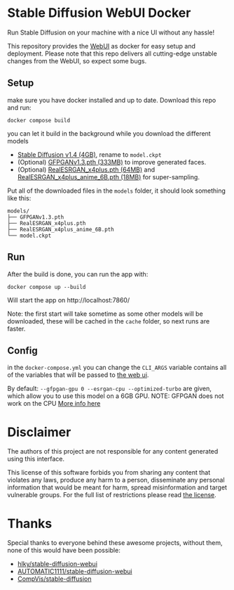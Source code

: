 ﻿# Stable Diffusion WebUI Docker

Run Stable Diffusion on your machine with a nice UI without any hassle!

This repository provides the [WebUI](https://github.com/hlky/stable-diffusion-webui) as docker for easy setup and deployment. Please note that this repo delivers all cutting-edge unstable changes from the WebUI, so expect some bugs.

## Setup

make sure you have docker installed and up to date. Download this repo and run:

```
docker compose build
```

you can let it build in the background while you download the different models

- [Stable Diffusion v1.4 (4GB)](https://www.googleapis.com/storage/v1/b/aai-blog-files/o/sd-v1-4.ckpt?alt=media), rename to `model.ckpt`
- (Optional) [GFPGANv1.3.pth (333MB)](https://github.com/TencentARC/GFPGAN/releases/download/v1.3.0/GFPGANv1.3.pth) to improve generated faces.
- (Optional) [RealESRGAN_x4plus.pth (64MB)](https://github.com/xinntao/Real-ESRGAN/releases/download/v0.1.0/RealESRGAN_x4plus.pth) and [RealESRGAN_x4plus_anime_6B.pth (18MB)](https://github.com/xinntao/Real-ESRGAN/releases/download/v0.2.2.4/RealESRGAN_x4plus_anime_6B.pth) for super-sampling.

Put all of the downloaded files in the `models` folder, it should look something like this:

```
models/
├── GFPGANv1.3.pth
├── RealESRGAN_x4plus.pth
├── RealESRGAN_x4plus_anime_6B.pth
└── model.ckpt
```

## Run

After the build is done, you can run the app with:

```
docker compose up --build
```

Will start the app on http://localhost:7860/

Note: the first start will take sometime as some other models will be downloaded, these will be cached in the `cache` folder, so next runs are faster.

## Config

in the `docker-compose.yml` you can change the `CLI_ARGS` variable contains all of the variables that will be passed to [the web ui](https://github.com/hlky/stable-diffusion/blob/fa977b3d6f9d0b264035c949fd70415476f00036/scripts/webui.py).

By default: `--gfpgan-gpu 0 --esrgan-cpu --optimized-turbo` are given, which allow you to use this model on a 6GB GPU.
NOTE: GFPGAN does not work on the CPU [More info here](https://github.com/AbdBarho/stable-diffusion-webui-docker/issues/4)

# Disclaimer

The authors of this project are not responsible for any content generated using this interface.

This license of this software forbids you from sharing any content that violates any laws, produce any harm to a person, disseminate any personal information that would be meant for harm, spread misinformation and target vulnerable groups. For the full list of restrictions please read [the license](./LICENSE).

# Thanks

Special thanks to everyone behind these awesome projects, without them, none of this would have been possible:

- [hlky/stable-diffusion-webui](https://github.com/hlky/stable-diffusion-webui)
- [AUTOMATIC1111/stable-diffusion-webui](https://github.com/AUTOMATIC1111/stable-diffusion-webui)
- [CompVis/stable-diffusion](https://github.com/CompVis/stable-diffusion)
